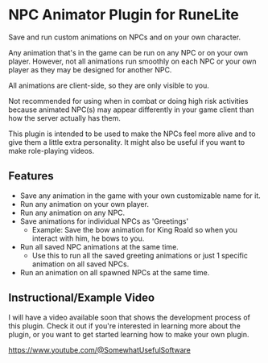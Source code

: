 # NPC Animator Plugin for RuneLite
Save and run custom animations on NPCs and on your own character.

Any animation that's in the game can be run on any NPC or on your own player.
However, not all animations run smoothly on each NPC or your own player as they may be designed for another NPC.

All animations are client-side, so they are only visible to you.

Not recommended for using when in combat or doing high risk activities because animated NPC(s) may appear differently in your game client than how the server actually has them.

This plugin is intended to be used to make the NPCs feel more alive and to give them a little extra personality.
It might also be useful if you want to make role-playing videos.

## Features
- Save any animation in the game with your own customizable name for it.
- Run any animation on your own player.
- Run any animation on any NPC.
- Save animations for individual NPCs as 'Greetings'
  - Example: Save the bow animation for King Roald so when you interact with him, he bows to you.
- Run all saved NPC animations at the same time.
  - Use this to run all the saved greeting animations or just 1 specific animation on all saved NPCs.
- Run an animation on all spawned NPCs at the same time.

## Instructional/Example Video
I will have a video available soon that shows the development process of this plugin. Check it out if you're interested in learning more about the plugin, or you want to get started learning how to make your own plugin.

https://www.youtube.com/@SomewhatUsefulSoftware
